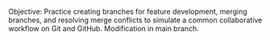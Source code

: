 Objective: Practice creating branches for feature development, merging branches, and resolving merge conflicts to simulate a common collaborative workflow on Git and GitHub.
Modification in main branch.
